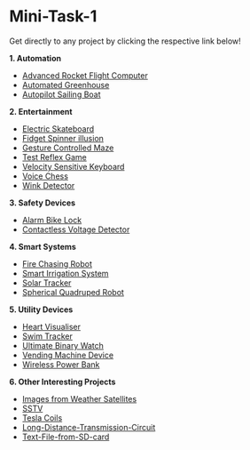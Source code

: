 # Mini-Task-1

Get directly to any project by clicking the respective link below!

**1. Automation**
  * [Advanced Rocket Flight Computer](https://github.com/prateekagrawalgithub/Electronics-club-Mini-Task-1/blob/master/Automation/Advanced%20Rocket%20Flight%20Computer.md)
  * [Automated Greenhouse](https://github.com/prateekagrawalgithub/Electronics-club-Mini-Task-1/blob/master/Automation/Automated%20Greenhouse.md)
  * [Autopilot Sailing Boat](https://github.com/prateekagrawalgithub/Electronics-club-Mini-Task-1/blob/master/Automation/Autopilot%20Sailing%20Boat.md)

**2. Entertainment**
  * [Electric Skateboard](https://github.com/prateekagrawalgithub/Electronics-club-Mini-Task-1/blob/master/Entertainment/Electric%20Skateboard.md)
  * [Fidget Spinner illusion](https://github.com/prateekagrawalgithub/Electronics-club-Mini-Task-1/blob/master/Entertainment/Fidget%20Spinner%20illusion.md)
  * [Gesture Controlled Maze](https://github.com/prateekagrawalgithub/Electronics-club-Mini-Task-1/blob/master/Entertainment/Gesture%20Controlled%20Maze.md)
  * [Test Reflex Game](https://github.com/prateekagrawalgithub/Electronics-club-Mini-Task-1/blob/master/Entertainment/Test%20Reflex%20Game.md)
  * [Velocity Sensitive Keyboard](https://github.com/prateekagrawalgithub/Electronics-club-Mini-Task-1/blob/master/Entertainment/Velocity%20Sensitive%20Keyboard.md)
  * [Voice Chess](https://github.com/prateekagrawalgithub/Electronics-club-Mini-Task-1/blob/master/Entertainment/Voice%20Chess.md)
  * [Wink Detector](https://github.com/prateekagrawalgithub/Electronics-club-Mini-Task-1/blob/master/Entertainment/Wink%20Detector.md)

**3. Safety Devices**
  * [Alarm Bike Lock](https://github.com/prateekagrawalgithub/Electronics-club-Mini-Task-1/blob/master/Safety%20Devices/Alarm%20Bike%20Lock.md)
  * [Contactless Voltage Detector](https://github.com/prateekagrawalgithub/Electronics-club-Mini-Task-1/blob/master/Safety%20Devices/Contactless%20Voltage%20Detector.md)

**4. Smart Systems**
  * [Fire Chasing Robot](https://github.com/prateekagrawalgithub/Electronics-club-Mini-Task-1/blob/master/Smart%20Systems/Fire%20Chasing%20Robot.md)
  * [Smart Irrigation System](https://github.com/prateekagrawalgithub/Electronics-club-Mini-Task-1/blob/master/Smart%20Systems/Smart-Irrigation-System.md)
  * [Solar Tracker](https://github.com/prateekagrawalgithub/Electronics-club-Mini-Task-1/blob/master/Smart%20Systems/Solar%20Tracker.md)
  * [Spherical Quadruped Robot](https://github.com/prateekagrawalgithub/Electronics-club-Mini-Task-1/blob/master/Smart%20Systems/Spherical%20Quadruped%20Robot.md)

**5. Utility Devices**
  * [Heart Visualiser](https://github.com/prateekagrawalgithub/Electronics-club-Mini-Task-1/blob/master/Utility%20Devices/Heart%20Visualiser.md)
  * [Swim Tracker](https://github.com/prateekagrawalgithub/Electronics-club-Mini-Task-1/blob/master/Utility%20Devices/Swim%20Tracker.md)
  * [Ultimate Binary Watch](https://github.com/prateekagrawalgithub/Electronics-club-Mini-Task-1/blob/master/Utility%20Devices/The%20Ultimate%20Binary%20Watch.md)
  * [Vending Machine Device](https://github.com/prateekagrawalgithub/Electronics-club-Mini-Task-1/blob/master/Utility%20Devices/Vending%20Machine%20Device.md)
  * [Wireless Power Bank](https://github.com/prateekagrawalgithub/Electronics-club-Mini-Task-1/blob/master/Utility%20Devices/Wireless%20Power%20Bank.md)

**6. Other Interesting Projects**
  * [Images from Weather Satellites](https://github.com/prateekagrawalgithub/Electronics-club-Mini-Task-1/blob/master/Other%20Interesting%20Projects/Images%20from%20Weather%20Satellites.md)
  * [SSTV](https://github.com/prateekagrawalgithub/Electronics-club-Mini-Task-1/blob/master/Other%20Interesting%20Projects/SSTV.md)
  * [Tesla Coils](https://github.com/prateekagrawalgithub/Electronics-club-Mini-Task-1/blob/master/Other%20Interesting%20Projects/Tesla%20Coils.md)
  * [Long-Distance-Transmission-Circuit](https://github.com/prateekagrawalgithub/Electronics-club-Mini-Task-1/blob/master/Other%20Interesting%20Projects/Long%20Distance%20Transmission%20Circuit.md)
  * [Text-File-from-SD-card](https://github.com/prateekagrawalgithub/Electronics-club-Mini-Task-1/blob/master/Other%20Interesting%20Projects/Text%20File%20from%20SD%20Card.md)
